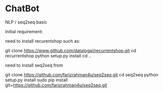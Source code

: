 # ChatBot
NLP / seq2seq basic


Initial requirement:

need to install recurentshop such as:

git clone https://www.github.com/datalogai/recurrentshop.git
cd recurrentshop
python setup.py install
cd ..


need to install seq2seq from 

git clone https://github.com/farizrahman4u/seq2seq.git
cd seq2seq
python setup.py install
sudo pip install git+https://github.com/farizrahman4u/seq2seq.git


